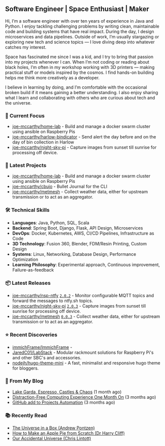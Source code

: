 ## Software Engineer | Space Enthusiast | Maker

Hi, I’m a software engineer with over ten years of experience in Java and Python. I enjoy tackling challenging problems by writing clean, maintainable code and building systems that have real impact. During the day, I design microservices and data pipelines. Outside of work, I’m usually stargazing or exploring new tech and science topics — I love diving deep into whatever catches my interest.

Space has fascinated me since I was a kid, and I try to bring that passion into my projects whenever I can. When I’m not coding or reading about black holes, I’m often in my workshop working with 3D printers — making practical stuff or models inspired by the cosmos. I find hands-on building helps me think more creatively as a developer.

I believe in learning by doing, and I’m comfortable with the occasional broken build if it means gaining a better understanding. I also enjoy sharing what I learn and collaborating with others who are curious about tech and the universe.

### 🔭 Current Focus

- [joe-mccarthy/home-lab](https://github.com/joe-mccarthy/home-lab) - Build and manage a docker swarm cluster using ansible on Raspberry Pis
- [joe-mccarthy/harlow-bindicator](https://github.com/joe-mccarthy/harlow-bindicator) - Send alert the day before and on the day of bin collection in Harlow
- [joe-mccarthy/night-sky-pi](https://github.com/joe-mccarthy/night-sky-pi) - Capture images from sunset till sunrise for processing off device.

### 🚀 Latest Projects

- [joe-mccarthy/home-lab](https://github.com/joe-mccarthy/home-lab) - Build and manage a docker swarm cluster using ansible on Raspberry Pis
- [joe-mccarthy/cbujo](https://github.com/joe-mccarthy/cbujo) - Bullet Journal for the CLI
- [joe-mccarthy/metmesh](https://github.com/joe-mccarthy/metmesh) - Collect weather data, either for upstream transmission or to act as an aggregator.

### 🛠️ Technical Skills
- **Languages**: Java, Python, SQL, Scala
- **Backend**: Spring Boot, Django, Flask, API Design, Microservices
- **DevOps**: Docker, Kubernetes, AWS, CI/CD Pipelines, Infrastructure as Code
- **3D Technology**: Fusion 360, Blender, FDM/Resin Printing, Custom Design
- **Systems**: Linux, Networking, Database Design, Performance Optimization
- **Learning Philosophy**: Experimental approach, Continuous improvement, Failure-as-feedback

### 📦 Latest Releases

- [joe-mccarthy/nsp-ntfy](https://github.com/joe-mccarthy/nsp-ntfy) [`2.0.2`](https://github.com/joe-mccarthy/nsp-ntfy/releases/tag/2.0.2) - Monitor configurable MQTT topics and forward the messages to ntfy.sh topics.
- [joe-mccarthy/night-sky-pi](https://github.com/joe-mccarthy/night-sky-pi) [`2.0.3`](https://github.com/joe-mccarthy/night-sky-pi/releases/tag/2.0.3) - Capture images from sunset till sunrise for processing off device.
- [joe-mccarthy/metmesh](https://github.com/joe-mccarthy/metmesh) [`0.0.3`](https://github.com/joe-mccarthy/metmesh/releases/tag/0.0.3) - Collect weather data, either for upstream transmission or to act as an aggregator.

### ⭐ Recent Discoveries

- [immichFrame/ImmichFrame](https://github.com/immichFrame/ImmichFrame) - 
- [JaredC01/LabStack](https://github.com/JaredC01/LabStack) - Modular rackmount solutions for Raspberry Pi&#39;s and other SBC&#39;s and accessories.
- [nodejh/hugo-theme-mini](https://github.com/nodejh/hugo-theme-mini) - A fast, minimalist and responsive hugo theme for bloggers.

### 📝 From My Blog

- [Lake Garda, Espresso, Castles &amp; Chaos](https://blog.spudlab.xyz/lake-garda-family-adventure/) (1 month ago)
- [Distraction-Free Computing Experience One Month On](https://blog.spudlab.xyz/distrcation-free-computing-experience-one-month-on/) (3 months ago)
- [GitHub add to Projects Automation](https://blog.spudlab.xyz/github-add-to-projects-automation/) (3 months ago)

### 📚 Recently Read
- [The Universe in a Box (Andrew Pontzen)](https://amzn.eu/d/4b6D6UB)
- [How to Make an Apple Pie from Scratch (Dr Harry Cliff)](https://amzn.eu/d/0qUkcpK)
- [Our Accidental Universe (Chris Lintott)](https://amzn.eu/d/hyMlwzR)
